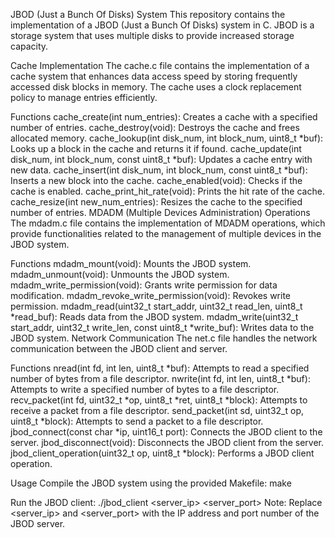JBOD (Just a Bunch Of Disks) System
This repository contains the implementation of a JBOD (Just a Bunch Of Disks) system in C. JBOD is a storage system that uses multiple disks to provide increased storage capacity.

Cache Implementation
The cache.c file contains the implementation of a cache system that enhances data access speed by storing frequently accessed disk blocks in memory. The cache uses a clock replacement policy to manage entries efficiently.

Functions
cache_create(int num_entries): Creates a cache with a specified number of entries.
cache_destroy(void): Destroys the cache and frees allocated memory.
cache_lookup(int disk_num, int block_num, uint8_t *buf): Looks up a block in the cache and returns it if found.
cache_update(int disk_num, int block_num, const uint8_t *buf): Updates a cache entry with new data.
cache_insert(int disk_num, int block_num, const uint8_t *buf): Inserts a new block into the cache.
cache_enabled(void): Checks if the cache is enabled.
cache_print_hit_rate(void): Prints the hit rate of the cache.
cache_resize(int new_num_entries): Resizes the cache to the specified number of entries.
MDADM (Multiple Devices Administration) Operations
The mdadm.c file contains the implementation of MDADM operations, which provide functionalities related to the management of multiple devices in the JBOD system.

Functions
mdadm_mount(void): Mounts the JBOD system.
mdadm_unmount(void): Unmounts the JBOD system.
mdadm_write_permission(void): Grants write permission for data modification.
mdadm_revoke_write_permission(void): Revokes write permission.
mdadm_read(uint32_t start_addr, uint32_t read_len, uint8_t *read_buf): Reads data from the JBOD system.
mdadm_write(uint32_t start_addr, uint32_t write_len, const uint8_t *write_buf): Writes data to the JBOD system.
Network Communication
The net.c file handles the network communication between the JBOD client and server.

Functions
nread(int fd, int len, uint8_t *buf): Attempts to read a specified number of bytes from a file descriptor.
nwrite(int fd, int len, uint8_t *buf): Attempts to write a specified number of bytes to a file descriptor.
recv_packet(int fd, uint32_t *op, uint8_t *ret, uint8_t *block): Attempts to receive a packet from a file descriptor.
send_packet(int sd, uint32_t op, uint8_t *block): Attempts to send a packet to a file descriptor.
jbod_connect(const char *ip, uint16_t port): Connects the JBOD client to the server.
jbod_disconnect(void): Disconnects the JBOD client from the server.
jbod_client_operation(uint32_t op, uint8_t *block): Performs a JBOD client operation.

Usage
Compile the JBOD system using the provided Makefile:
make

Run the JBOD client:
./jbod_client <server_ip> <server_port>
Note: Replace <server_ip> and <server_port> with the IP address and port number of the JBOD server.






